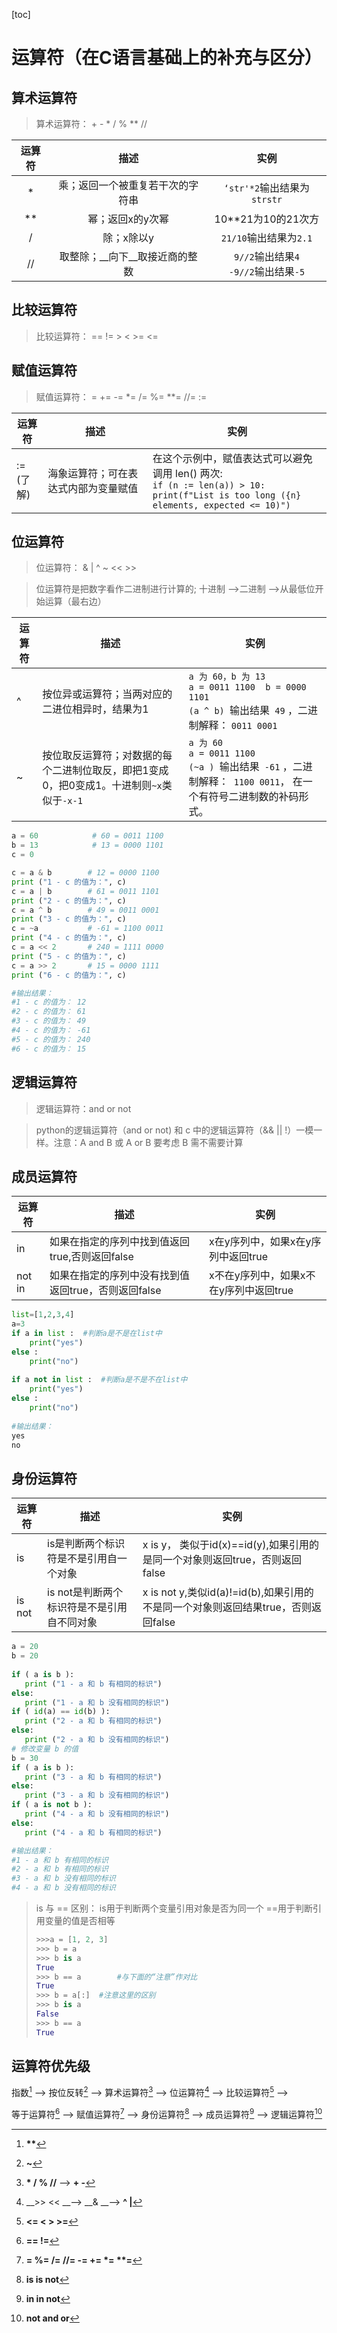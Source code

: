 [toc]

# 运算符（在C语言基础上的补充与区分）



## 算术运算符

> 算术运算符： + 	-	 *	 /	 %	 **	 // 

| 运算符 |               描述               |                    实例                    |
| :----: | :------------------------------: | :----------------------------------------: |
|   *    | 乘；返回一个被重复若干次的字符串 |        `‘str'*2`输出结果为`strstr`         |
|   **   |         幂；返回x的y次幂         |             10**21为10的21次方             |
|   /    |            除；x除以y            |           `21/10`输出结果为`2.1`           |
|   //   |  取整除；__向下__取接近商的整数  | `9//2`输出结果`4`<br />`-9//2`输出结果`-5` |



## 比较运算符

> 比较运算符： ==	 !=	 >	 < 	>=	 <=



## 赋值运算符

>赋值运算符： =	+=	-=	*=	/=	%=	**=	//=	:=

| 运算符         | 描述                                 | 实例                                                         |
| -------------- | ------------------------------------ | ------------------------------------------------------------ |
| :=<br />(了解) | 海象运算符；可在表达式内部为变量赋值 | 在这个示例中，赋值表达式可以避免调用 len() 两次:<br /> `if (n := len(a)) > 10:   `<br /> ` print(f"List is too long ({n} elements, expected <= 10)") ` |



## 位运算符

>位运算符： &	|	^	~	<<	>>

> 位运算符是把数字看作二进制进行计算的; 十进制 -->二进制 -->从最低位开始运算（最右边）

| 运算符 | 描述                                                         | 实例                                                         |
| ------ | ------------------------------------------------------------ | ------------------------------------------------------------ |
| ^      | 按位异或运算符；当两对应的二进位相异时，结果为1              | `a 为 60，b 为 13`<br />`a = 0011 1100  b = 0000 1101`<br />`(a ^ b) `输出结果` 49` ，二进制解释： `0011 0001` |
| ~      | 按位取反运算符；对数据的每个二进制位取反，即把1变成0，把0变成1。十进制则`~x`类似于`-x-1` | `a 为 60`<br />`a = 0011 1100`<br />`(~a ) `输出结果` -61` ，二进制解释：` 1100 0011`， 在一个有符号二进制数的补码形式。 |

~~~python
a = 60            # 60 = 0011 1100 
b = 13            # 13 = 0000 1101 
c = 0

c = a & b        # 12 = 0000 1100
print ("1 - c 的值为：", c)
c = a | b        # 61 = 0011 1101 
print ("2 - c 的值为：", c) 
c = a ^ b        # 49 = 0011 0001
print ("3 - c 的值为：", c) 
c = ~a           # -61 = 1100 0011
print ("4 - c 的值为：", c) 
c = a << 2       # 240 = 1111 0000
print ("5 - c 的值为：", c) 
c = a >> 2       # 15 = 0000 1111
print ("6 - c 的值为：", c)

#输出结果：
#1 - c 的值为： 12
#2 - c 的值为： 61
#3 - c 的值为： 49
#4 - c 的值为： -61
#5 - c 的值为： 240
#6 - c 的值为： 15
~~~

## 逻辑运算符

> 逻辑运算符：and	or	not

> python的逻辑运算符（and	 or	 not) 和 c 中的逻辑运算符（&&	 ||	 !）一模一样。注意：A and B 或 A or B 要考虑 B 需不需要计算 

## 成员运算符

| 运算符 | 描述                                                | 实例                                   |
| ------ | --------------------------------------------------- | -------------------------------------- |
| in     | 如果在指定的序列中找到值返回true,否则返回false      | x在y序列中，如果x在y序列中返回true     |
| not in | 如果在指定的序列中没有找到值返回true，否则返回false | x不在y序列中，如果x不在y序列中返回true |

~~~python
list=[1,2,3,4]
a=3
if a in list :	#判断a是不是在list中
    print("yes")
else :
    print("no")
 
if a not in list :	#判断a是不是不在list中
    print("yes")
else :
    print("no")
    
#输出结果：
yes
no
~~~

## 身份运算符

| 运算符 | 描述                                       | 实例                                                         |
| ------ | ------------------------------------------ | ------------------------------------------------------------ |
| is     | is是判断两个标识符是不是引用自一个对象     | x is y， 类似于id(x)==id(y),如果引用的是同一个对象则返回true，否则返回false |
| is not | is not是判断两个标识符是不是引用自不同对象 | x is not y,类似id(a)!=id(b),如果引用的不是同一个对象则返回结果true，否则返回false |

~~~python
a = 20
b = 20
 
if ( a is b ):
   print ("1 - a 和 b 有相同的标识")
else:
   print ("1 - a 和 b 没有相同的标识") 
if ( id(a) == id(b) ):
   print ("2 - a 和 b 有相同的标识")
else:
   print ("2 - a 和 b 没有相同的标识")
# 修改变量 b 的值
b = 30
if ( a is b ):
   print ("3 - a 和 b 有相同的标识")
else:
   print ("3 - a 和 b 没有相同的标识") 
if ( a is not b ):
   print ("4 - a 和 b 没有相同的标识")
else:
   print ("4 - a 和 b 有相同的标识")

#输出结果：
#1 - a 和 b 有相同的标识
#2 - a 和 b 有相同的标识
#3 - a 和 b 没有相同的标识
#4 - a 和 b 没有相同的标识
~~~

> is 与 == 区别：	is用于判断两个变量引用对象是否为同一个 		==用于判断引用变量的值是否相等
>
> ~~~python
> >>>a = [1, 2, 3]
> >>> b = a 
> >>> b is a  
> True 
> >>> b == a 		#与下面的“注意”作对比
> True 
> >>> b = a[:] 	#注意这里的区别
> >>> b is a 
> False 
> >>> b == a 
> True
> ~~~

## 运算符优先级

指数[^注释1] --> 按位反转[^注释2] --> 算术运算符[^注释3]  --> 位运算符[^注释4] --> 比较运算符[^注释5] --> 

等于运算符[^注释6] --> 赋值运算符[^注释7] --> 身份运算符[^注释8] --> 成员运算符[^注释9] --> 逻辑运算符[^注释10]

[^注释1]:__**__
[^注释2]:  __~__
[^注释3]:__*	/	%	//__	-->	__+	-__
[^注释4]:__>>	<<	__-->	__&	__-->	__^	|__
[^注释5]:__<=	<	>	>=__
[^注释6]:__==	!=__
[^注释7]:__=	%=	/=	//=	-=	+=	*=	**=__
[^注释8]:__is	is not__
[^注释9]:__in	in not__
[^注释10]:__not	and	or__